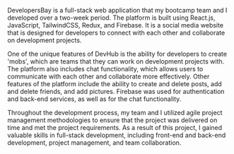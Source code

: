 DevelopersBay is a full-stack web application that my bootcamp team and I developed over a two-week period. The platform is built using React.js, JavaScript, TailwindCSS, Redux, and Firebase. It is a social media website that is designed for developers to connect with each other and collaborate on development projects.

One of the unique features of DevHub is the ability for developers to create 'mobs', which are teams that they can work on development projects with. The platform also includes chat functionality, which allows users to communicate with each other and collaborate more effectively. Other features of the platform include the ability to create and delete posts, add and delete friends, and add pictures. Firebase was used for authentication and back-end services, as well as for the chat functionality.

Throughout the development process, my team and I utilized agile project management methodologies to ensure that the project was delivered on time and met the project requirements. As a result of this project, I gained valuable skills in full-stack development, including front-end and back-end development, project management, and team collaboration.



